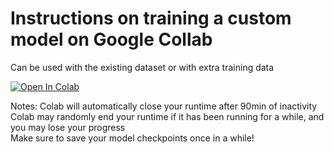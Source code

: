# Instructions on training a custom model on Google Collab
Can be used with the existing dataset or with extra training data

<a target="_blank" href="https://colab.research.google.com/github/s1072489/smartHive-vision/blob/main/src/main.ipynb">
  <img src="https://colab.research.google.com/assets/colab-badge.svg" alt="Open In Colab"/>
</a>

Notes:
Colab will automatically close your runtime after 90min of inactivity  
Colab may randomly end your runtime if it has been running for a while, and you may lose your progress  
Make sure to save your model checkpoints once in a while!  
